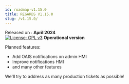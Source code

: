 ```yaml
---
id: roadmap-v1.15.0
title: REGARDS V1.15.0
slug: /v1.15.0/
---
```


Released on : **April 2024**  
[![License: GPL v3](https://img.shields.io/badge/License-GPLv3-blue.svg)](https://www.gnu.org/licenses/gpl-3.0)
**Operational version**

Planned features:

 - Add OAIS notifications on admin HMI
 - Improve notifications HMI
 - and many other features

We'll try to address as many production tickets as possible!
